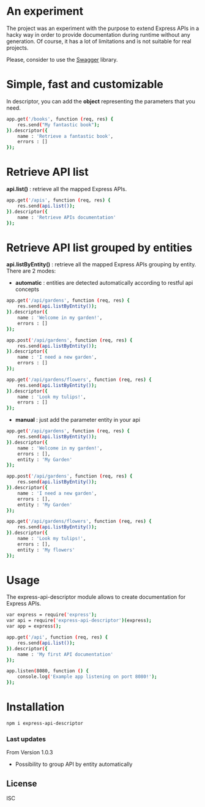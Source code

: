 # An experiment
The project was an experiment with the purpose to extend Express APIs in a hacky way in order to provide documentation 
during runtime without any generation.
Of course, it has a lot of limitations and is not suitable for real projects.

Please, consider to use the [Swagger](https://swagger.io/) library.

# Simple, fast and customizable
In descriptor, you can add the **object** representing the parameters that you need.
```sh
app.get('/books', function (req, res) {
    res.send("My fantastic book");
}).descriptor({
    name : 'Retrieve a fantastic book',
    errors : []
});
```

# Retrieve API list
**api.list()** : retrieve all the mapped Express APIs.
```sh
app.get('/apis', function (req, res) {
    res.send(api.list());
}).descriptor({
    name : 'Retrieve APIs documentation'
});
```

# Retrieve API list grouped by entities
**api.listByEntity()** : retrieve all the mapped Express APIs grouping by entity. There are 2 modes:
* **automatic** : entities are detected automatically according to restful api concepts

```sh
app.get('/api/gardens', function (req, res) {
    res.send(api.listByEntity());
}).descriptor({
    name : 'Welcome in my garden!',
    errors : []
});

app.post('/api/gardens', function (req, res) {
    res.send(api.listByEntity());
}).descriptor({
    name : 'I need a new garden',
    errors : []
});

app.get('/api/gardens/flowers', function (req, res) {
    res.send(api.listByEntity());
}).descriptor({
    name : 'Look my tulips!',
    errors : []
});
```

* **manual** : just add the parameter entity in your api
```sh
app.get('/api/gardens', function (req, res) {
    res.send(api.listByEntity());
}).descriptor({
    name : 'Welcome in my garden!',
    errors : [],
    entity : 'My Garden'
});

app.post('/api/gardens', function (req, res) {
    res.send(api.listByEntity());
}).descriptor({
    name : 'I need a new garden',
    errors : [],
    entity : 'My Garden'
});

app.get('/api/gardens/flowers', function (req, res) {
    res.send(api.listByEntity());
}).descriptor({
    name : 'Look my tulips!',
    errors : [],
    entity : 'My flowers'
});
```


# Usage
The express-api-descriptor module allows to create documentation for Express APIs.
```sh
var express = require('express');
var api = require('express-api-descriptor')(express);
var app = express();

app.get('/api', function (req, res) {
    res.send(api.list());
}).descriptor({
    name : 'My first API documentation'
});

app.listen(8080, function () {
    console.log('Example app listening on port 8080!');
});
```

# Installation
```sh
npm i express-api-descriptor
```

### Last updates

From Version 1.0.3
 - Possibility to group API by entity automatically

License
----

ISC

